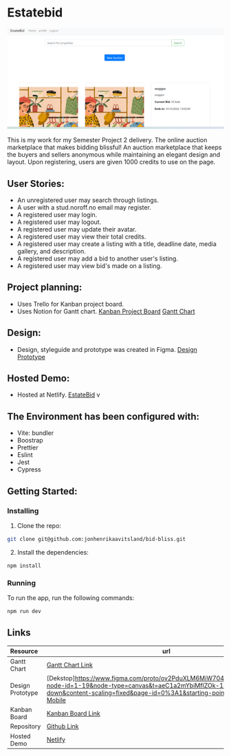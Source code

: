 # Estatebid

![image](/images/semester.png)

This is my work for my Semester Project 2 delivery.
The online auction marketplace that makes bidding blissful!
An auction marketplace that keeps the buyers and sellers anonymous while maintaining an elegant design and layout.
Upon registering, users are given 1000 credits to use on the page.

## User Stories:

- An unregistered user may search through listings.
- A user with a stud.noroff.no email may register.
- A registered user may login.
- A registered user may logout.
- A registered user may update their avatar.
- A registered user may view their total credits.
- A registered user may create a listing with a title, deadline date, media gallery, and description.
- A registered user may add a bid to another user's listing.
- A registered user may view bid's made on a listing.

## Project planning:

- Uses Trello for Kanban project board.
- Uses Notion for Gantt chart.
  [Kanban Project Board](https://trello.com/b/3fgG4N5l/estatebid)
  [Gantt Chart](https://boom-product-603.notion.site/570d36266954441c91671c628158ca61?v=a39ab7e5cd884c36890833a8a17f2651)

## Design:

- Design, styleguide and prototype was created in Figma.
  [Design Prototype](https://www.figma.com/design/Yo3btppfrxwhyh76QbaFRe/SP2?node-id=299-1715&m=dev)
  

## Hosted Demo:

- Hosted at Netlify.
  [EstateBid](https://66f861aeaf1c2e4e576e5f86--incandescent-shortbread-2acad9.netlify.app/)
v



## The Environment has been configured with:

- Vite: bundler
- Boostrap
- Prettier
- Eslint
- Jest
- Cypress

## Getting Started:

### Installing

1. Clone the repo:

```bash
git clone git@github.com:jonhenrikaavitsland/bid-bliss.git
```

2. Install the dependencies:

```
npm install
```

### Running

To run the app, run the following commands:

```bash
npm run dev
```
## Links

| Resource         | url                                                                                                                                                                                                                                                                                                                                                                                                |
| :--------------- | -------------------------------------------------------------------------------------------------------------------------------------------------------------------------------------------------------------------------------------------------------------------------------------------------------------------------------------------------------------------------------------------------- |
| Gantt Chart      | [Gantt Chart Link](https://trello.com/b/3fgG4N5l/estatebid/timeline)                                                                                                                                                                                                                                                                                                                           |
| Design Prototype | [Dekstop]https://www.figma.com/proto/ov2PduXLM6MiW704PWWzWm/Estatebid?node-id=1-19&node-type=canvas&t=aeC1a2mYbiMfIZOk-1&scaling=scale-down&content-scaling=fixed&page-id=0%3A1&starting-point-node-id=1%3A19 [Mobile](https://www.figma.com/proto/RS7CVhGlAadej70o01S6h4/Untitled?node-id=1-2&node-type=frame&t=9gqa66cKUIYyoVlA-1&scaling=scale-down&content-scaling=fixed&page-id=0%3A1&starting-point-node-id=1%3A2) |                                                                                                                                                                                                 |
| Kanban Board     | [Kanban Board Link](https://trello.com/b/3fgG4N5l/estatebid)                                                                                                                                                                                                                                                                          |
| Repository       | [Github Link](https://github.com/TGBAKC/EstateBid.git)                                                                                                                                                                                                                                                                                                                                      |
| Hosted Demo      | [Netlify](https://66f9aff7f362fc55eb9723c8--voluble-palmier-237d76.netlify.app/)                                                                                                                                                                                                                                                                                                                                                |

